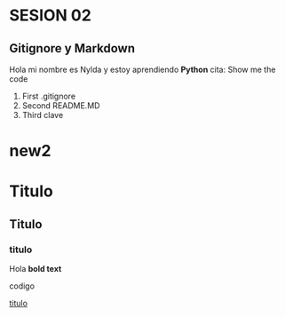 # SESION 02
## Gitignore y Markdown

Hola mi nombre es Nylda y estoy aprendiendo **Python**
cita: Show me the code

1. First .gitignore
2. Second README.MD
3. Third clave











# new2
# Titulo
## Titulo
### titulo
Hola **bold text**

codigo

[titulo](https://www.filmaffinity.com/es/film753531.html)